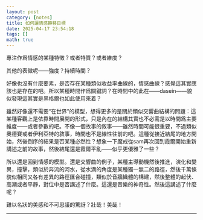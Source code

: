 ```yaml
---
layout: post
category: [notes]
title: 如何讓情感轉移目標
date: 2025-04-17 23:54:18
tags: []
math: true
---
```


專注作爲情感的某種特徵？或者特質？或者維度？

其他的表徵呢——強度？持續時間？

好像也沒有什麼要素，是否存在某種類似收益率曲線的，情感曲線？感覺這其實應該也是存在的吧。所以某種時間作爲關鍵詞？在時間中的此在——dasein——貌似發現這其實是黑格爾也如此使用來着？

雖然好像還不需要“在世界”的模型，想得更多的是關於類似交響曲結構的問題：這某種客觀上是依靠時間展開的形式，只是內在的結構其實也不必需是以時間爲主要維度——或者參數的吧。不像一個故事的敘事——雖然時間可能很重要，不過類似奧德賽或者伊利亞特的敘事，時間也不是線性往前的吧。這種從接近結尾的地方開始，然後倒序的結果是否某種必然性？想象一下魔戒從sam再次回到霞爾開始重新講述之前的故事，然後結尾還是霞爾平亂——似乎更優雅了一些？

所以還是回到情感的模型。還是交響曲的例子，某種主導動機然後推進，演化和變異，撞擊，類似於奔流的河水，從水滴的角度是某種獨一無二的路徑，然後千萬條貌似相同又各有差異的路徑匯合碰撞，類似於音牆織體的構建，然後整體的起伏、高潮或者平靜，對位中是否講述了什麼。這還是音樂的神奇性。然後這講述了什麼呢？

難以名狀的美感和不可思議的驚訝？壯哉！美哉！



--------




